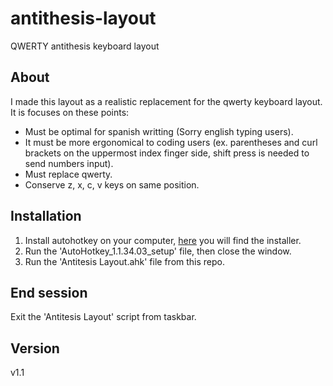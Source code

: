 # antithesis-layout
QWERTY antithesis keyboard layout

## About
I made this layout as a realistic replacement for the qwerty keyboard layout. It is focuses on these points:
* Must be optimal for spanish writting (Sorry english typing users).
* It must be more ergonomical to coding users (ex. parentheses and curl brackets on the uppermost index finger side, shift press is needed to send numbers input).
* Must replace qwerty.
* Conserve z, x, c, v keys on same position.

## Installation
1. Install autohotkey on your computer, [here](https://www.autohotkey.com/) you will find the installer.
2. Run the 'AutoHotkey_1.1.34.03_setup' file, then close the window.
3. Run the 'Antitesis Layout.ahk' file from this repo.

## End session
Exit the 'Antitesis Layout' script from taskbar.

## Version
v1.1
